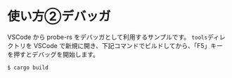 # 使い方②デバッガ

VSCode から probe-rs をデバッガとして利用するサンプルです。
`tools`ディレクトリを VSCode で新規に開き、下記コマンドでビルドしてから、「F5」キーを押すとデバッグを開始します。

```shell
$ cargo build
```